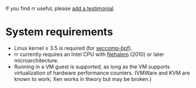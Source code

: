 If you find rr useful, please [add a testimonial](https://github.com/mozilla/rr/wiki/Testimonials).

# System requirements

* Linux kernel ≥ 3.5 is required (for [seccomp-bpf](https://en.wikipedia.org/wiki/Seccomp)).
* rr currently requires an Intel CPU with [Nehalem](https://en.wikipedia.org/wiki/Nehalem_%28microarchitecture%29) (2010) or later microarchitecture.
* Running in a VM guest is supported, as long as the VM supports virtualization of hardware performance counters. (VMWare and KVM are known to work; Xen works in theory but may be broken.)

